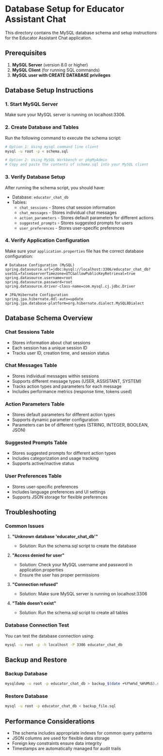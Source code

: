 # Database Setup for Educator Assistant Chat

This directory contains the MySQL database schema and setup instructions for the Educator Assistant Chat application.

## Prerequisites

1. **MySQL Server** (version 8.0 or higher)
2. **MySQL Client** (for running SQL commands)
3. **MySQL user with CREATE DATABASE privileges**

## Database Setup Instructions

### 1. Start MySQL Server
Make sure your MySQL server is running on localhost:3306.

### 2. Create Database and Tables
Run the following command to execute the schema script:

```bash
# Option 1: Using mysql command line client
mysql -u root -p < schema.sql

# Option 2: Using MySQL Workbench or phpMyAdmin
# Copy and paste the contents of schema.sql into your MySQL client
```

### 3. Verify Database Setup
After running the schema script, you should have:

- Database: `educator_chat_db`
- Tables:
  - `chat_sessions` - Stores chat session information
  - `chat_messages` - Stores individual chat messages
  - `action_parameters` - Stores default parameters for different actions
  - `suggested_prompts` - Stores suggested prompts for users
  - `user_preferences` - Stores user-specific preferences

### 4. Verify Application Configuration
Make sure your `application.properties` file has the correct database configuration:

```properties
# Database Configuration (MySQL)
spring.datasource.url=jdbc:mysql://localhost:3306/educator_chat_db?useSSL=false&serverTimezone=UTC&allowPublicKeyRetrieval=true
spring.datasource.username=root
spring.datasource.password=root
spring.datasource.driver-class-name=com.mysql.cj.jdbc.Driver

# JPA/Hibernate Configuration
spring.jpa.hibernate.ddl-auto=update
spring.jpa.database-platform=org.hibernate.dialect.MySQL8Dialect
```

## Database Schema Overview

### Chat Sessions Table
- Stores information about chat sessions
- Each session has a unique session ID
- Tracks user ID, creation time, and session status

### Chat Messages Table
- Stores individual messages within sessions
- Supports different message types (USER, ASSISTANT, SYSTEM)
- Tracks action types and parameters for each message
- Includes performance metrics (response time, tokens used)

### Action Parameters Table
- Stores default parameters for different action types
- Supports dynamic parameter configuration
- Parameters can be of different types (STRING, INTEGER, BOOLEAN, JSON)

### Suggested Prompts Table
- Stores suggested prompts for different action types
- Includes categorization and usage tracking
- Supports active/inactive status

### User Preferences Table
- Stores user-specific preferences
- Includes language preferences and UI settings
- Supports JSON storage for flexible preferences

## Troubleshooting

### Common Issues

1. **"Unknown database 'educator_chat_db'"**
   - Solution: Run the schema.sql script to create the database

2. **"Access denied for user"**
   - Solution: Check your MySQL username and password in application.properties
   - Ensure the user has proper permissions

3. **"Connection refused"**
   - Solution: Make sure MySQL server is running on localhost:3306

4. **"Table doesn't exist"**
   - Solution: Run the schema.sql script to create all tables

### Database Connection Test
You can test the database connection using:

```bash
mysql -u root -p -h localhost -P 3306 educator_chat_db
```

## Backup and Restore

### Backup Database
```bash
mysqldump -u root -p educator_chat_db > backup_$(date +%Y%m%d_%H%M%S).sql
```

### Restore Database
```bash
mysql -u root -p educator_chat_db < backup_file.sql
```

## Performance Considerations

- The schema includes appropriate indexes for common query patterns
- JSON columns are used for flexible data storage
- Foreign key constraints ensure data integrity
- Timestamps are automatically managed for audit trails 